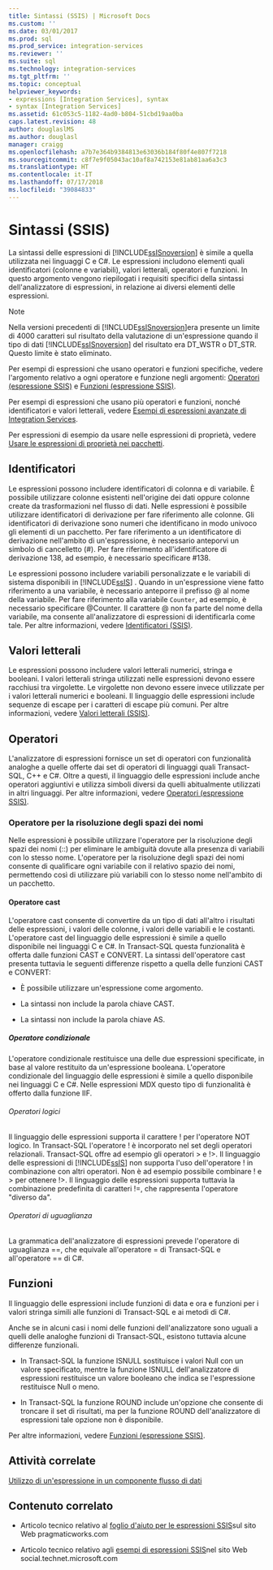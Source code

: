 ```yaml
---
title: Sintassi (SSIS) | Microsoft Docs
ms.custom: ''
ms.date: 03/01/2017
ms.prod: sql
ms.prod_service: integration-services
ms.reviewer: ''
ms.suite: sql
ms.technology: integration-services
ms.tgt_pltfrm: ''
ms.topic: conceptual
helpviewer_keywords:
- expressions [Integration Services], syntax
- syntax [Integration Services]
ms.assetid: 61c053c5-1182-4ad0-b804-51cbd19aa0ba
caps.latest.revision: 48
author: douglaslMS
ms.author: douglasl
manager: craigg
ms.openlocfilehash: a7b7e364b9384813e63036b184f80f4e807f7218
ms.sourcegitcommit: c8f7e9f05043ac10af8a742153e81ab81aa6a3c3
ms.translationtype: HT
ms.contentlocale: it-IT
ms.lasthandoff: 07/17/2018
ms.locfileid: "39084833"
---
```

# <a name="syntax-ssis"></a>Sintassi (SSIS)
  La sintassi delle espressioni di [!INCLUDE[ssISnoversion](../../includes/ssisnoversion-md.md)] è simile a quella utilizzata nei linguaggi C e C#. Le espressioni includono elementi quali identificatori (colonne e variabili), valori letterali, operatori e funzioni. In questo argomento vengono riepilogati i requisiti specifici della sintassi dell'analizzatore di espressioni, in relazione ai diversi elementi delle espressioni.  
  
> [!NOTE]  
>  Nella versioni precedenti di [!INCLUDE[ssISnoversion](../../includes/ssisnoversion-md.md)]era presente un limite di 4000 caratteri sul risultato della valutazione di un'espressione quando il tipo di dati [!INCLUDE[ssISnoversion](../../includes/ssisnoversion-md.md)] del risultato era DT_WSTR o DT_STR. Questo limite è stato eliminato.  
  
 Per esempi di espressioni che usano operatori e funzioni specifiche, vedere l'argomento relativo a ogni operatore e funzione negli argomenti: [Operatori &#40;espressione SSIS&#41;](../../integration-services/expressions/operators-ssis-expression.md) e [Funzioni &#40;espressione SSIS&#41;](../../integration-services/expressions/functions-ssis-expression.md).  
  
 Per esempi di espressioni che usano più operatori e funzioni, nonché identificatori e valori letterali, vedere [Esempi di espressioni avanzate di Integration Services](../../integration-services/expressions/examples-of-advanced-integration-services-expressions.md).  
  
 Per espressioni di esempio da usare nelle espressioni di proprietà, vedere [Usare le espressioni di proprietà nei pacchetti](../../integration-services/expressions/use-property-expressions-in-packages.md).  
  
## <a name="identifiers"></a>Identificatori  
 Le espressioni possono includere identificatori di colonna e di variabile. È possibile utilizzare colonne esistenti nell'origine dei dati oppure colonne create da trasformazioni nel flusso di dati. Nelle espressioni è possibile utilizzare identificatori di derivazione per fare riferimento alle colonne. Gli identificatori di derivazione sono numeri che identificano in modo univoco gli elementi di un pacchetto. Per fare riferimento a un identificatore di derivazione nell'ambito di un'espressione, è necessario anteporvi un simbolo di cancelletto (#). Per fare riferimento all'identificatore di derivazione 138, ad esempio, è necessario specificare #138.  
  
 Le espressioni possono includere variabili personalizzate e le variabili di sistema disponibili in [!INCLUDE[ssIS](../../includes/ssis-md.md)] . Quando in un'espressione viene fatto riferimento a una variabile, è necessario anteporre il prefisso \@ al nome della variabile. Per fare riferimento alla variabile `Counter`, ad esempio, è necessario specificare \@Counter. Il carattere \@ non fa parte del nome della variabile, ma consente all'analizzatore di espressioni di identificarla come tale. Per altre informazioni, vedere [Identificatori &#40;SSIS&#41;](../../integration-services/expressions/identifiers-ssis.md).  
  
## <a name="literals"></a>Valori letterali  
 Le espressioni possono includere valori letterali numerici, stringa e booleani. I valori letterali stringa utilizzati nelle espressioni devono essere racchiusi tra virgolette. Le virgolette non devono essere invece utilizzate per i valori letterali numerici e booleani. Il linguaggio delle espressioni include sequenze di escape per i caratteri di escape più comuni. Per altre informazioni, vedere [Valori letterali &#40;SSIS&#41;](../../integration-services/expressions/numeric-string-and-boolean-literals.md).  
  
## <a name="operators"></a>Operatori  
 L'analizzatore di espressioni fornisce un set di operatori con funzionalità analoghe a quelle offerte dai set di operatori di linguaggi quali Transact-SQL, C++ e C#. Oltre a questi, il linguaggio delle espressioni include anche operatori aggiuntivi e utilizza simboli diversi da quelli abitualmente utilizzati in altri linguaggi. Per altre informazioni, vedere [Operatori &#40;espressione SSIS&#41;](../../integration-services/expressions/operators-ssis-expression.md).  
  
### <a name="namespace-resolution-operator"></a>Operatore per la risoluzione degli spazi dei nomi  
 Nelle espressioni è possibile utilizzare l'operatore per la risoluzione degli spazi dei nomi (::) per eliminare le ambiguità dovute alla presenza di variabili con lo stesso nome. L'operatore per la risoluzione degli spazi dei nomi consente di qualificare ogni variabile con il relativo spazio dei nomi, permettendo così di utilizzare più variabili con lo stesso nome nell'ambito di un pacchetto.  
  
#### <a name="cast-operator"></a>Operatore cast  
 L'operatore cast consente di convertire da un tipo di dati all'altro i risultati delle espressioni, i valori delle colonne, i valori delle variabili e le costanti. L'operatore cast del linguaggio delle espressioni è simile a quello disponibile nei linguaggi C e C#. In Transact-SQL questa funzionalità è offerta dalle funzioni CAST e CONVERT. La sintassi dell'operatore cast presenta tuttavia le seguenti differenze rispetto a quella delle funzioni CAST e CONVERT:  
  
-   È possibile utilizzare un'espressione come argomento.  
  
-   La sintassi non include la parola chiave CAST.  
  
-   La sintassi non include la parola chiave AS.  
  
##### <a name="conditional-operator"></a>Operatore condizionale  
 L'operatore condizionale restituisce una delle due espressioni specificate, in base al valore restituito da un'espressione booleana. L'operatore condizionale del linguaggio delle espressioni è simile a quello disponibile nei linguaggi C e C#. Nelle espressioni MDX questo tipo di funzionalità è offerto dalla funzione IIF.  
  
###### <a name="logical-operators"></a>Operatori logici  
 Il linguaggio delle espressioni supporta il carattere ! per l'operatore NOT logico. In Transact-SQL l'operatore ! è incorporato nel set degli operatori relazionali. Transact-SQL offre ad esempio gli operatori > e !>. Il linguaggio delle espressioni di [!INCLUDE[ssIS](../../includes/ssis-md.md)] non supporta l'uso dell'operatore ! in combinazione con altri operatori. Non è ad esempio possibile combinare ! e > per ottenere !>. Il linguaggio delle espressioni supporta tuttavia la combinazione predefinita di caratteri !=, che rappresenta l'operatore "diverso da".  
  
###### <a name="equality-operators"></a>Operatori di uguaglianza  
 La grammatica dell'analizzatore di espressioni prevede l'operatore di uguaglianza ==, che equivale all'operatore = di Transact-SQL e all'operatore == di C#.  
  
## <a name="functions"></a>Funzioni  
 Il linguaggio delle espressioni include funzioni di data e ora e funzioni per i valori stringa simili alle funzioni di Transact-SQL e ai metodi di C#.  
  
 Anche se in alcuni casi i nomi delle funzioni dell'analizzatore sono uguali a quelli delle analoghe funzioni di Transact-SQL, esistono tuttavia alcune differenze funzionali.  
  
-   In Transact-SQL la funzione ISNULL sostituisce i valori Null con un valore specificato, mentre la funzione ISNULL dell'analizzatore di espressioni restituisce un valore booleano che indica se l'espressione restituisce Null o meno.  
  
-   In Transact-SQL la funzione ROUND include un'opzione che consente di troncare il set di risultati, ma per la funzione ROUND dell'analizzatore di espressioni tale opzione non è disponibile.  
  
 Per altre informazioni, vedere [Funzioni &#40;espressione SSIS&#41;](../../integration-services/expressions/functions-ssis-expression.md).  
  
## <a name="related-tasks"></a>Attività correlate  
 [Utilizzo di un'espressione in un componente flusso di dati](http://msdn.microsoft.com/library/9181b998-d24a-41fb-bb3c-14eee34f910d)  
  
## <a name="related-content"></a>Contenuto correlato  
  
-   Articolo tecnico relativo al [foglio d'aiuto per le espressioni SSIS](http://go.microsoft.com/fwlink/?LinkId=746575)sul sito Web pragmaticworks.com  
  
-   Articolo tecnico relativo agli [esempi di espressioni SSIS](http://go.microsoft.com/fwlink/?LinkId=220761)nel sito Web social.technet.microsoft.com  
  
  
